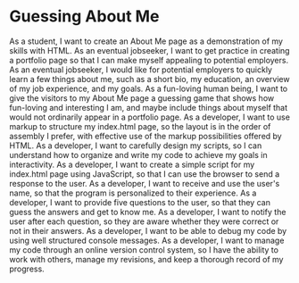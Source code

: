 # Guessing About Me

As a student, I want to create an About Me page as a demonstration of my skills with HTML.
As an eventual jobseeker, I want to get practice in creating a portfolio page so that I can make myself appealing to potential employers.
As an eventual jobseeker, I would like for potential employers to quickly learn a few things about me, such as a short bio, my education, an overview of my job experience, and my goals.
As a fun-loving human being, I want to give the visitors to my About Me page a guessing game that shows how fun-loving and interesting I am, and maybe include things about myself that would not ordinarily appear in a portfolio page.
As a developer, I want to use markup to structure my index.html page, so the layout is in the order of assembly I prefer, with effective use of the markup possibilities offered by HTML.
As a developer, I want to carefully design my scripts, so I can understand how to organize and write my code to achieve my goals in interactivity.
As a developer, I want to create a simple script for my index.html page using JavaScript, so that I can use the browser to send a response to the user.
As a developer, I want to receive and use the user's name, so that the program is personalized to their experience.
As a developer, I want to provide five questions to the user, so that they can guess the answers and get to know me.
As a developer, I want to notify the user after each question, so they are aware whether they were correct or not in their answers.
As a developer, I want to be able to debug my code by using well structured console messages.
As a developer, I want to manage my code through an online version control system, so I have the ability to work with others, manage my revisions, and keep a thorough record of my progress.
